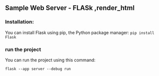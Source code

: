 ## Sample Web Server - FLASk ,render_html

### Installation:
You can install Flask using pip, the Python package manager:
`pip install Flask`

### run the project
You can run the project using this command:

`flask --app server --debug run`